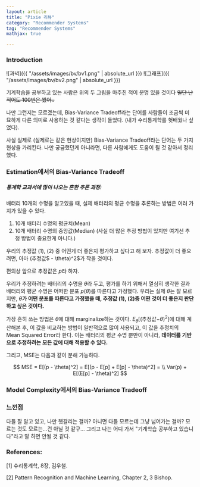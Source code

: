 ```yaml
---
layout: article
title: "Pixie 리뷰"
category: "Recommender Systems"
tag: "Recommender Systems"
mathjax: true

---
```




### Introduction
![과녁]({{ "/assets/images/bv/bv1.png" | absolute_url }})
![그래프]({{ "/assets/images/bv/bv2.png" | absolute_url }})

기계학습을 공부하고 있는 사람은 위의 두 그림을 마주친 적이 분명 있을 것이다
~~일단 난 적어도 100번은 봤어..~~

나만 그런지는 모르겠는데, Bias-Variance Tradeoff라는 단어를 사람들이 조금씩 미묘하게 다른 의미로 사용하는 것 같다는 생각이 들었다. (내가 수리통계학를 헛배웠나 싶었다).

사실 실제로 (실제로는 같은 현상이지만) Bias-Variance Tradeoff라는 단어는 두 가지 현상을 가리킨다. 나만 궁금했던게 아니라면, 다른 사람에게도 도움이 될 것 같아서 정리했다.


### Estimation에서의 Bias-Variance Tradeoff

##### 통계학 교과서에 많이 나오는 흔한 추론 과정:
배터리 10개의 수명을 알고있을 때, 실제 배터리의 평균 수명을 추론하는 방법은 여러 가지가 있을 수 있다.

1. 10개 배터리 수명의 평균치(Mean)
2. 10개 배터리 수명의 중앙값(Median)
(사실 더 많은 추정 방법이 있지만 여기선 추정 방법이 중요한게 아니다.)

우리의 추정값 (1), (2) 중 어떤게 더 좋은지 평가하고 싶다고 해 보자.
추정값이 더 좋으려면, 아마 $($추정값$ - \theta)^2$가 작을 것이다.

편의상 앞으로 추정값은 $p$라 하자.

우리가 추정하려는 배터리의 수명을 $\theta$라 두고, 평가를 하기 위해서 열심히 생각한 결과 배터리의 평균 수명은 어떠한 분포 $p(\theta)$를 따른다고 가정했다.
우리는 실제 $\theta$는 잘 모르지만, $\theta$**가 어떤 분포를 따른다고 가정했을 때, 추정값 (1), (2)중 어떤 것이 더 좋은지 판단하고 싶은 것이다.**


가장 흔히 쓰는 방법은 $\theta$에 대해 marginalize하는 것이다.
$E_{\theta}[($추정값$- \theta)^2]$에 대해 계산해본 후, 이 값을 비교하는 방법이 일반적으로 많이 사용되고, 이 값을 추정치의 Mean Squared Error라 한다. 이는 배터리의 평균 수명 뿐만이 아니라, **데이터를 기반으로 추정하려는 모든 값에 대해 적용할 수 있다.**

그리고, MSE는 다음과 같이 분해 가능하다.

$$
    MSE = E[(p - \theta)^2] = E[(p - E[p] + E[p] -  \theta)^2] = \\
    Var(p) + E[(E[p] - \theta)^2]
$$




### Model Complexity에서의 Bias-Variance Tradeoff


### 느낀점
다들 잘 알고 있고, 나만 헷갈리는 걸까? 아니면 다들 모르는데 그냥 넘어가는 걸까? 모르는 것도 모르는...건 아닐 것 같구...
그리고 나는 어디 가서 "기계학습 공부하고 있습니다"라고 말 하면 안될 것 같다.



### References:



[1] 수리통계학, 8장, 김우철.

[2] Pattern Recognition and Machine Learning, Chapter 2, 3 Bishop.